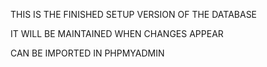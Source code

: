 THIS IS THE FINISHED SETUP VERSION OF THE DATABASE 

IT WILL BE MAINTAINED WHEN CHANGES APPEAR

CAN BE IMPORTED IN PHPMYADMIN
